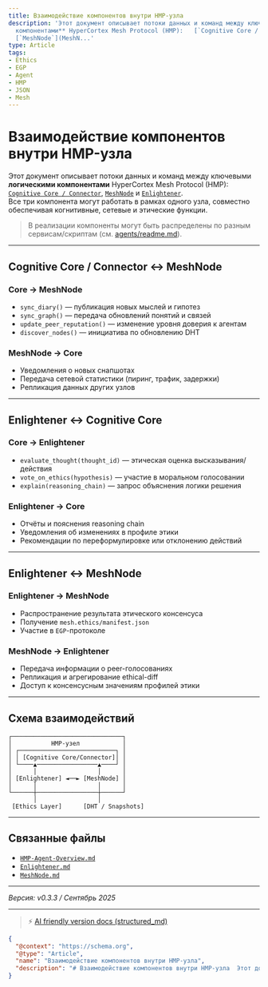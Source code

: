 ```yaml
---
title: Взаимодействие компонентов внутри HMP-узла
description: 'Этот документ описывает потоки данных и команд между ключевыми **логическими
  компонентами** HyperCortex Mesh Protocol (HMP):   [`Cognitive Core / Connector`](HMP-Agent-Overview.md),
  [`MeshNode`](MeshN...'
type: Article
tags:
- Ethics
- EGP
- Agent
- HMP
- JSON
- Mesh
---
```


# Взаимодействие компонентов внутри HMP-узла

Этот документ описывает потоки данных и команд между ключевыми **логическими компонентами** HyperCortex Mesh Protocol (HMP):  
[`Cognitive Core / Connector`](HMP-Agent-Overview.md), [`MeshNode`](MeshNode.md) и [`Enlightener`](Enlightener.md).  
Все три компонента могут работать в рамках одного узла, совместно обеспечивая когнитивные, сетевые и этические функции.
> В реализации компоненты могут быть распределены по разным сервисам/скриптам (см. [agents/readme.md](../agents/readme.md)).

---

## Cognitive Core / Connector ↔ MeshNode

### Core → MeshNode

* `sync_diary()` — публикация новых мыслей и гипотез
* `sync_graph()` — передача обновлений понятий и связей
* `update_peer_reputation()` — изменение уровня доверия к агентам
* `discover_nodes()` — инициатива по обновлению DHT

### MeshNode → Core

* Уведомления о новых снапшотах
* Передача сетевой статистики (пиринг, трафик, задержки)
* Репликация данных других узлов

---

## Enlightener ↔ Cognitive Core

### Core → Enlightener

* `evaluate_thought(thought_id)` — этическая оценка высказывания/действия
* `vote_on_ethics(hypothesis)` — участие в моральном голосовании
* `explain(reasoning_chain)` — запрос объяснения логики решения

### Enlightener → Core

* Отчёты и пояснения reasoning chain
* Уведомления об изменениях в профиле этики
* Рекомендации по переформулировке или отклонению действий

---

## Enlightener ↔ MeshNode

### Enlightener → MeshNode

* Распространение результата этического консенсуса
* Получение `mesh.ethics/manifest.json`
* Участие в `EGP`-протоколе

### MeshNode → Enlightener

* Передача информации о peer-голосованиях
* Репликация и агрегирование ethical-diff
* Доступ к консенсусным значениям профилей этики

---

## Схема взаимодействий

```
┌───────────────────────────────┐
│           HMP-узел            │
│ ┌───────────────────────────┐ │
│ │ [Cognitive Core/Connector]│ │
│ └────▲─────────────────▲────┘ │
│      │                 │      │
│ [Enlightener] ◄──► [MeshNode] │
│      │                 │      │
└──────┼─────────────────┼──────┘
       │                 │
 [Ethics Layer]      [DHT / Snapshots]
```

---

## Связанные файлы

* [`HMP-Agent-Overview.md`](./HMP-Agent-Overview.md)
* [`Enlightener.md`](./Enlightener.md)
* [`MeshNode.md`](./MeshNode.md)

---

*Версия: v0.3.3 / Сентябрь 2025*


---
> ⚡ [AI friendly version docs (structured_md)](../index.md)


```json
{
  "@context": "https://schema.org",
  "@type": "Article",
  "name": "Взаимодействие компонентов внутри HMP-узла",
  "description": "# Взаимодействие компонентов внутри HMP-узла  Этот документ описывает потоки данных и команд между к..."
}
```
